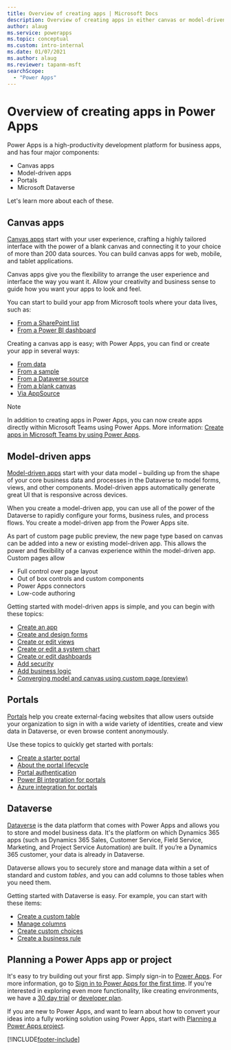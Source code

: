 ```yaml
---
title: Overview of creating apps | Microsoft Docs
description: Overview of creating apps in either canvas or model-driven mode and incorporating the Microsoft Dataverse
author: alaug
ms.service: powerapps
ms.topic: conceptual
ms.custom: intro-internal
ms.date: 01/07/2021
ms.author: alaug
ms.reviewer: tapanm-msft
searchScope:
  - "Power Apps"
---
```


# Overview of creating apps in Power Apps

Power Apps is a high-productivity development platform for business apps, and has four major components:

- Canvas apps
- Model-driven apps
- Portals
- Microsoft Dataverse

Let's learn more about each of these.

## Canvas apps

[Canvas apps](canvas-apps/getting-started.md) start with your user experience, crafting a highly tailored interface with the power of a blank canvas and connecting it to your choice of more than 200 data sources. You can build canvas apps for web, mobile, and tablet applications.

Canvas apps give you the flexibility to arrange the user experience and interface the way you want it. Allow your creativity and business sense to guide how you want your apps to look and feel.

You can start to build your app from Microsoft tools where your data lives, such as:

- [From a SharePoint list](canvas-apps/app-from-sharepoint.md#create-an-app-from-within-sharepoint-online)
- [From a Power BI dashboard](canvas-apps/embed-powerapps-powerbi.md)

Creating a canvas app is easy; with Power Apps, you can find or create your app in several ways:

- [From data](canvas-apps/app-from-sharepoint.md)
- [From a sample](canvas-apps/open-and-run-a-sample-app.md)
- [From a Dataverse source](canvas-apps/data-platform-create-app.md)
- [From a blank canvas](canvas-apps/data-platform-create-app-scratch.md)
- [Via AppSource](../user/app-source.md)

> [!NOTE]
> In addition to creating apps in Power Apps, you can now create apps directly within Microsoft Teams using Power Apps. More information: [Create apps in Microsoft Teams by using Power Apps](/powerapps/teams/create-apps-overview).

## Model-driven apps

[Model-driven apps](model-driven-apps/model-driven-app-overview.md) start with your data model – building up from the shape of your core business data and processes in the Dataverse to model forms, views, and other components. Model-driven apps automatically generate great UI that is responsive across devices. 

When you create a model-driven app, you can use all of the power of the Dataverse to rapidly configure your forms, business rules, and process flows. You create a model-driven app from the Power Apps site.

As part of custom page public preview, the new page type based on canvas can be added into a new or existing model-driven app.  This allows the power and flexibility of a canvas experience within the model-driven app.  Custom pages allow
- Full control over page layout 
- Out of box controls and custom components
- Power Apps connectors
- Low-code authoring

Getting started with model-driven apps is simple, and you can begin with these topics:

- [Create an app](/dynamics365/customer-engagement/customize/create-edit-app)
- [Create and design forms](/dynamics365/customer-engagement/customize/create-design-forms)
- [Create or edit views](/dynamics365/customer-engagement/customize/create-edit-views)
- [Create or edit a system chart](/dynamics365/customer-engagement/customize/create-edit-system-chart)
- [Create or edit dashboards](/dynamics365/customer-engagement/customize/create-edit-dashboards)
- [Add security](/dynamics365/customer-engagement/customize/manage-access-apps-security-roles)
- [Add business logic](/dynamics365/customer-engagement/customize/guide-staff-through-common-tasks-processes)
- [Converging model and canvas using custom page (preview)](model-driven-apps/model-app-page-overview.md)

## Portals

[Portals](portals/overview.md) help you create external-facing websites that allow users outside your organization to sign in with a wide variety of identities, create and view data in Dataverse, or even browse content anonymously.

Use these topics to quickly get started with portals:

- [Create a starter portal](/powerapps/maker/portals/create-portal)
- [About the portal lifecycle](/powerapps/maker/portals/admin/portal-lifecycle)
- [Portal authentication](/powerapps/maker/portals/configure/configure-portal-authentication)
- [Power BI integration for portals](/powerapps/maker/portals/admin/set-up-power-bi-integration)
- [Azure integration for portals](/powerapps/maker/portals/enable-azure-storage)

## Dataverse

[Dataverse](data-platform/data-platform-intro.md) is the data platform that comes with Power Apps and allows you to store and model business data. It's the platform on which Dynamics 365 apps (such as Dynamics 365 Sales, Customer Service, Field Service, Marketing, and Project Service Automation) are built. If you’re a Dynamics 365 customer, your data is already in Dataverse.

Dataverse allows you to securely store and manage data within a set of standard and custom *tables*, and you can add columns to those tables when you need them.

Getting started with Dataverse is easy. For example, you can start with these items:

- [Create a custom table](data-platform/data-platform-create-entity.md)
- [Manage columns](data-platform/data-platform-manage-fields.md)
- [Create custom choices](data-platform/custom-picklists.md)
- [Create a business rule](/dynamics365/customer-engagement/customize/create-business-rules-recommendations-apply-logic-form)

## Planning a Power Apps app or project

It's easy to try building out your first app. Simply sign-in to [Power Apps](https://make.powerapps.com). For more information, go to [Sign in to Power Apps for the first time](canvas-apps/intro-maker-portal.md). If you're interested in exploring even more functionality, like creating environments, we have a [30 day trial](signup-for-powerapps.md) or [developer plan](developer-plan.md).

If you are new to Power Apps, and want to learn about how to convert your ideas into a fully working solution using Power Apps, start with [Planning a Power Apps project](/powerapps/guidance/planning/introduction).


[!INCLUDE[footer-include](../includes/footer-banner.md)]